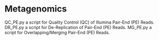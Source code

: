 # Metagenomics
QC_PE.py  a script for Quality Control (QC) of Illumina Pair-End (PE) Reads.
DR_PE.py  a script for De-Replication of Pair-End (PE) Reads.
MG_PE.py  a script for Overlapping/Merging Pair-End (PE) Reads.
